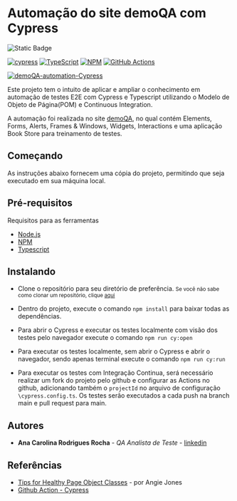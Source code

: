 # Automação do site demoQA com Cypress

![Static Badge](https://img.shields.io/badge/status-Status?style=for-the-badge&label=Em%20Andamento&labelColor=yellow&color=black)

[![cypress](https://img.shields.io/badge/-cypress-%23E5E5E5?style=for-the-badge&logo=cypress&logoColor=058a5e)](https://www.cypress.io/)
[![TypeScript](https://img.shields.io/badge/typescript-%23007ACC.svg?style=for-the-badge&logo=typescript&logoColor=white)](https://typescriptlang.org)
[![NPM](https://img.shields.io/badge/NPM-%23CB3837.svg?style=for-the-badge&logo=npm&logoColor=white)](https://www.npmjs.com/)
[![GitHub Actions](https://img.shields.io/badge/github%20actions-%232671E5.svg?style=for-the-badge&logo=githubactions&logoColor=white)](https://docs.github.com/en/actions)


[![demoQA-automation-Cypress](https://img.shields.io/endpoint?url=https://cloud.cypress.io/badge/detailed/34y8av/main&style=for-the-badge&logo=cypress)](https://cloud.cypress.io/projects/34y8av/runs)

Este projeto tem o intuito de aplicar e ampliar o conhecimento em automação de testes E2E com Cypress e Typescript utilizando o Modelo de Objeto de Página(POM) e Continuous Integration. 

A automação foi realizada no site [demoQA](https://demoqa.com/), no qual contém Elements, Forms, Alerts, Frames & Windows, Widgets, Interactions e uma aplicação Book Store para treinamento de testes. 

## Começando

As instruções abaixo fornecem uma cópia do projeto, permitindo que seja executado em sua máquina local.

## Pré-requisitos 

Requisitos para as ferramentas 
- [Node.js](https://nodejs.org/en)
- [NPM](https://www.npmjs.com/)
- [Typescript](https://www.typescriptlang.org/)

## Instalando
 
* Clone o repositório para seu diretório de preferência.
 <small>Se você não sabe como clonar um repositório, clique [aqui ](https://docs.github.com/pt/repositories/creating-and-managing-repositories/cloning-a-repository)</small>

* Dentro do projeto, execute o comando `npm install` para baixar todas as dependências. 


* Para abrir o Cypress e executar os testes localmente com visão dos testes pelo navegador execute o comando `npm run cy:open`

* Para executar os testes localmente, sem abrir o Cypress e abrir o navegador, sendo apenas terminal execute o comando `npm run cy:run`

* Para executar os testes com Integração Continua, será necessário realizar um fork do projeto pelo github e configurar as Actions no github, adicionando também o `projectId` no arquivo de configuração `\cypress.config.ts`. Os testes serão executados a cada push na branch main e pull request para main.

## Autores

  - **Ana Carolina Rodrigues Rocha** - *QA Analista de Teste* -
    [linkedin](https://www.linkedin.com/in/anacarolinarodriguesrocha/)

## Referências

  - [Tips for Healthy Page Object Classes](https://angiejones.tech/page-object-model/) - por Angie Jones
  - [Github Action - Cypress](https://github.com/marketplace/actions/cypress-io)








<!--


-  Pacotes instalados 
    - Cypress -> https://docs.cypress.io/guides/getting-started/installing-cypress

    - Typescript -> https://docs.cypress.io/guides/tooling/typescript-support

    - dotenv -> https://www.npmjs.com/package/dotenv

    
  -->

